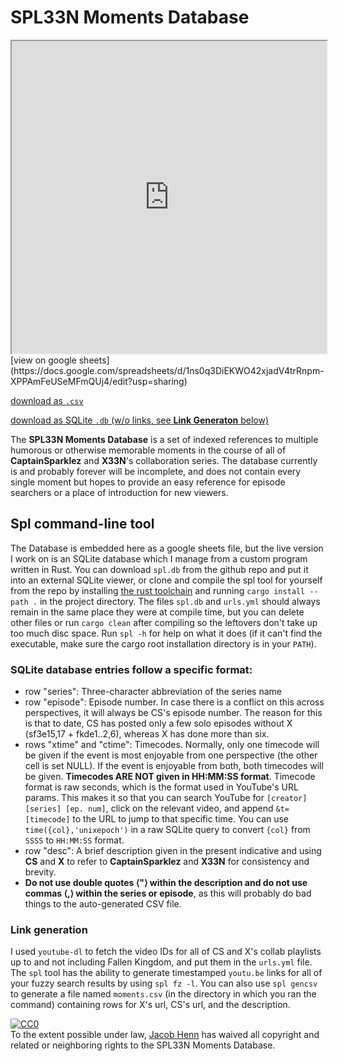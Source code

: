 # SPL33N Moments Database

<iframe style="width:100%;height:500px" src="https://docs.google.com/spreadsheets/d/e/2PACX-1vRYg70qFGm5OsyAgbzOdTR1E_I1nFYWDVj8hjR0fQYqYofyxuZSBHXCjFnxjvRGGfWQ1GCp4ReVFhCN/pubhtml?gid=1549579440&amp;single=true&amp;widget=true&amp;headers=false"></iframe>
[view on google sheets](https://docs.google.com/spreadsheets/d/1ns0q3DiEKWO42xjadV4trRnpm-XPPAmFeUSeMFmQUj4/edit?usp=sharing)

[download as `.csv`](https://raw.githubusercontent.com/jacobhenn/spl/main/resources/moments.csv)

[download as SQLite `.db` (w/o links, see **Link Generaton** below)](https://raw.githubusercontent.com/jacobhenn/spl/main/resources/spl.db)

The **SPL33N Moments Database** is a set of indexed references to multiple humorous or otherwise memorable moments in the course of all of **CaptainSparklez** and **X33N**'s collaboration series. The database currently is and probably forever will be incomplete, and does not contain every single moment but hopes to provide an easy reference for episode searchers or a place of introduction for new viewers.

## Spl command-line tool

The Database is embedded here as a google sheets file, but the live version I work on is an SQLite database which I manage from a custom program written in Rust. You can download `spl.db` from the github repo and put it into an external SQLite viewer, or clone and compile the spl tool for yourself from the repo by installing [the rust toolchain](https://rust-lang.org/install) and running `cargo install --path .` in the project directory. The files `spl.db` and `urls.yml` should always remain in the same place they were at compile time, but you can delete other files or run `cargo clean` after compiling so the leftovers don't take up too much disc space. Run `spl -h` for help on what it does (if it can't find the executable, make sure the cargo root installation directory is in your `PATH`).

### SQLite database entries follow a specific format:

- row "series": Three-character abbreviation of the series name
- row "episode": Episode number. In case there is a conflict on this across perspectives, it will always be CS's episode number. The reason for this is that to date, CS has posted only a few solo episodes without X (sf3e15,17 + fkde1..2,6), whereas X has done more than six.
- rows "xtime" and "ctime": Timecodes. Normally, only one timecode will be given if the event is most enjoyable from one perspective (the other cell is set NULL). If the event is enjoyable from both, both timecodes will be given. **Timecodes ARE NOT given in HH:MM:SS format**. Timecode format is raw seconds, which is the format used in YouTube's URL params. This makes it so that you can search YouTube for `[creator] [series] [ep. num]`, click on the relevant video, and append `&t=[timecode]` to the URL to jump to that specific time. You can use `time({col},'unixepoch')` in a raw SQLite query to convert `{col}` from `SSSS` to `HH:MM:SS` format.
- row "desc": A brief description given in the present indicative and using **CS** and **X** to refer to **CaptainSparklez** and **X33N** for consistency and brevity.
- **Do not use double quotes ⟨"⟩ within the description and do not use commas ⟨,⟩ within the series or episode**, as this will probably do bad things to the auto-generated CSV file.

### Link generation

I used `youtube-dl` to fetch the video IDs for all of CS and X's collab playlists up to and not including Fallen Kingdom, and put them in the `urls.yml` file. The `spl` tool has the ability to generate timestamped `youtu.be` links for all of your fuzzy search results by using `spl fz -l`. You can also use `spl gencsv` to generate a file named `moments.csv` (in the directory in which you ran the command) containing rows for X's url, CS's url, and the description.
  
  
  
<p xmlns:dct="http://purl.org/dc/terms/">
  <a rel="license"
     href="http://creativecommons.org/publicdomain/zero/1.0/">
    <img src="https://licensebuttons.net/p/zero/1.0/88x31.png" style="border-style: none;" alt="CC0" />
  </a>
  <br />
  To the extent possible under law,
  <a rel="dct:publisher"
     href="https://github.com/jacobhenn">
    <span property="dct:title">Jacob Henn</span></a>
  has waived all copyright and related or neighboring rights to
  <span property="dct:title">the SPL33N Moments Database</span>.
</p>
